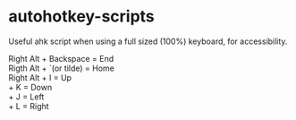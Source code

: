 # autohotkey-scripts
Useful ahk script when using a full sized (100%) keyboard, for accessibility.  

Right Alt + Backspace = End  
Rigth Alt + \`(or tilde) = Home  
Right Alt + I = Up  
          + K = Down  
          + J = Left  
          + L = Right
